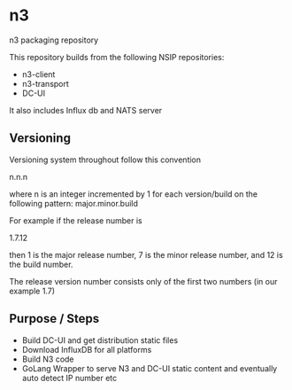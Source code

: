 # n3
n3 packaging repository

This repository builds from the following NSIP repositories:
* n3-client
* n3-transport
* DC-UI

It also includes Influx db and NATS server

## Versioning

Versioning system throughout follow this convention

n.n.n

where n is an integer incremented by 1 for each version/build on the following pattern: major.minor.build

For example if the release number is

1.7.12

then 1 is the major release number, 7 is the minor release number, and 12 is the build number.

The release version number consists only of the first two numbers (in our example 1.7)



## Purpose / Steps

* Build DC-UI and get distribution static files
* Download InfluxDB for all platforms
* Build N3 code
* GoLang Wrapper to serve N3 and DC-UI static content and eventually auto detect IP number etc
